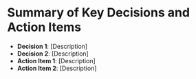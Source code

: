 # Summary of Key Decisions and Action Items

- **Decision 1**: [Description]
- **Decision 2**: [Description]
- **Action Item 1**: [Description]
- **Action Item 2**: [Description]
